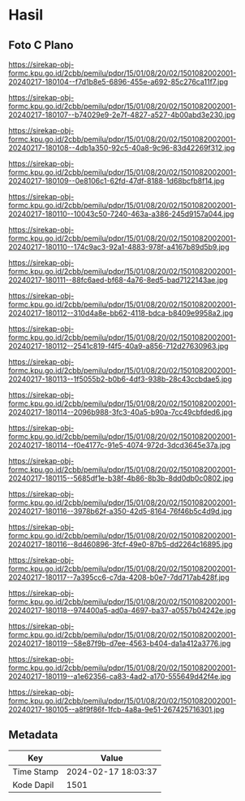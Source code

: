 # Hasil

## Foto C Plano

https://sirekap-obj-formc.kpu.go.id/2cbb/pemilu/pdpr/15/01/08/20/02/1501082002001-20240217-180104--f7d1b8e5-6896-455e-a692-85c276ca11f7.jpg

https://sirekap-obj-formc.kpu.go.id/2cbb/pemilu/pdpr/15/01/08/20/02/1501082002001-20240217-180107--b74029e9-2e7f-4827-a527-4b00abd3e230.jpg

https://sirekap-obj-formc.kpu.go.id/2cbb/pemilu/pdpr/15/01/08/20/02/1501082002001-20240217-180108--4db1a350-92c5-40a8-9c96-83d42269f312.jpg

https://sirekap-obj-formc.kpu.go.id/2cbb/pemilu/pdpr/15/01/08/20/02/1501082002001-20240217-180109--0e8106c1-62fd-47df-8188-1d68bcfb8f14.jpg

https://sirekap-obj-formc.kpu.go.id/2cbb/pemilu/pdpr/15/01/08/20/02/1501082002001-20240217-180110--10043c50-7240-463a-a386-245d9157a044.jpg

https://sirekap-obj-formc.kpu.go.id/2cbb/pemilu/pdpr/15/01/08/20/02/1501082002001-20240217-180110--174c9ac3-92a1-4883-978f-a4167b89d5b9.jpg

https://sirekap-obj-formc.kpu.go.id/2cbb/pemilu/pdpr/15/01/08/20/02/1501082002001-20240217-180111--88fc6aed-bf68-4a76-8ed5-bad7122143ae.jpg

https://sirekap-obj-formc.kpu.go.id/2cbb/pemilu/pdpr/15/01/08/20/02/1501082002001-20240217-180112--310d4a8e-bb62-4118-bdca-b8409e9958a2.jpg

https://sirekap-obj-formc.kpu.go.id/2cbb/pemilu/pdpr/15/01/08/20/02/1501082002001-20240217-180112--2541c819-f4f5-40a9-a856-712d27630963.jpg

https://sirekap-obj-formc.kpu.go.id/2cbb/pemilu/pdpr/15/01/08/20/02/1501082002001-20240217-180113--1f5055b2-b0b6-4df3-938b-28c43ccbdae5.jpg

https://sirekap-obj-formc.kpu.go.id/2cbb/pemilu/pdpr/15/01/08/20/02/1501082002001-20240217-180114--2096b988-3fc3-40a5-b90a-7cc49cbfded6.jpg

https://sirekap-obj-formc.kpu.go.id/2cbb/pemilu/pdpr/15/01/08/20/02/1501082002001-20240217-180114--f0e4177c-91e5-4074-972d-3dcd3645e37a.jpg

https://sirekap-obj-formc.kpu.go.id/2cbb/pemilu/pdpr/15/01/08/20/02/1501082002001-20240217-180115--5685df1e-b38f-4b86-8b3b-8dd0db0c0802.jpg

https://sirekap-obj-formc.kpu.go.id/2cbb/pemilu/pdpr/15/01/08/20/02/1501082002001-20240217-180116--3978b62f-a350-42d5-8164-76f46b5c4d9d.jpg

https://sirekap-obj-formc.kpu.go.id/2cbb/pemilu/pdpr/15/01/08/20/02/1501082002001-20240217-180116--8d460896-3fcf-49e0-87b5-dd2264c16895.jpg

https://sirekap-obj-formc.kpu.go.id/2cbb/pemilu/pdpr/15/01/08/20/02/1501082002001-20240217-180117--7a395cc6-c7da-4208-b0e7-7dd717ab428f.jpg

https://sirekap-obj-formc.kpu.go.id/2cbb/pemilu/pdpr/15/01/08/20/02/1501082002001-20240217-180118--974400a5-ad0a-4697-ba37-a0557b04242e.jpg

https://sirekap-obj-formc.kpu.go.id/2cbb/pemilu/pdpr/15/01/08/20/02/1501082002001-20240217-180119--58e87f9b-d7ee-4563-b404-da1a412a3776.jpg

https://sirekap-obj-formc.kpu.go.id/2cbb/pemilu/pdpr/15/01/08/20/02/1501082002001-20240217-180119--a1e62356-ca83-4ad2-a170-555649d42f4e.jpg

https://sirekap-obj-formc.kpu.go.id/2cbb/pemilu/pdpr/15/01/08/20/02/1501082002001-20240217-180105--a8f9f86f-1fcb-4a8a-9e51-267425716301.jpg


## Metadata

| Key        | Value               |
| ---------- | ------------------- |
| Time Stamp | 2024-02-17 18:03:37 |
| Kode Dapil | 1501                |




